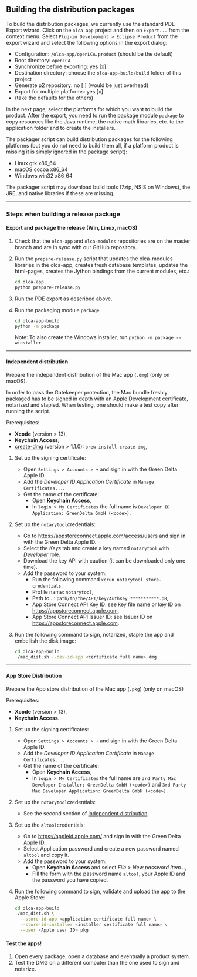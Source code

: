 ## Building the distribution packages
To build the distribution packages, we currently use the standard PDE Export
wizard. Click on the `olca-app` project and then on `Export...` from the context
menu. Select `Plug-in Development > Eclipse Product` from the export wizard and
select the following options in the export dialog:

* Configuration: `/olca-app/openLCA.product` (should be the default)
* Root directory: `openLCA`
* Synchronize before exporting: yes [x]
* Destination directory: choose the `olca-app-build/build` folder of this project
* Generate p2 repository: no [ ] (would be just overhead)
* Export for multiple platforms: yes [x]
* (take the defaults for the others)

In the next page, select the platforms for which you want to build the product.
After the export, you need to run the package module `package` to copy
resources like the Java runtime, the native math libraries, etc. to the
application folder and to create the installers.

The packager script can build distribution packages for the following platforms
(but you do not need to build them all, if a platform product is missing it is
simply ignored in the package script):

* Linux gtk x86_64
* macOS cocoa x86_64
* Windows win32 x86_64

The packager script may download build tools (7zip, NSIS on Windows), the JRE,
and native libraries if these are missing.

-------------

### Steps when building a release package

#### Export and package the release (Win, Linux, macOS)

1. Check that the `olca-app` and `olca-modules` repositories are on the master
   branch and are in sync with our GitHub repository.

2. Run the `prepare-release.py` script that updates the olca-modules libraries
   in the olca-app, creates fresh database templates, updates the html-pages,
   creates the Jython bindings from the current modules, etc.:

   ```bash
   cd olca-app
   python prepare-release.py
   ```

3. Run the PDE export as described above.

4. Run the packaging module `package`.

   ```bash
   cd olca-app-build
   python -m package
   ```

   Note: To also create the Windows installer, run `python -m package --winstaller`

-------------

#### Independent distribution
Prepare the independent distribution of the Mac app (`.dmg`) (only on macOS).

In order to pass the Gatekeeper protection, the Mac bundle freshly packaged has
to be signed in depth with an Apple Development certificate, notarized and
stapled. When testing, one should make a test copy after running the script.

Prerequisites:
 * __Xcode__ (version > 13),
 * __Keychain Access__,
 * [create-dmg](https://github.com/create-dmg/create-dmg) (version > 1.1.0):
   `brew install create-dmg`,

1. Set up the signing certificate:
   * Open `Settings > Accounts > +` and sign in with the Green Delta Apple ID.
   * Add the _Developer ID Application Certificate_ in `Manage Certificates...`.
   * Get the name of the certificate:
      * Open __Keychain Access__,
      * In `login > My Certificates` the full name is `Developer ID
        Application: GreenDelta GmbH (<code>)`.

2. Set up the `notarytool`credentials:
   * Go to https://appstoreconnect.apple.com/access/users and sign in with the
     Green Delta Apple ID.
   * Select the _Keys_ tab and create a key named `notarytool` with _Developer_
     role.
   * Download the key API with caution (it can be downloaded only one time).
   * Add the password to your system:
     * Run the following command `xcrun notarytool store-credentials`:
     * Profile name: `notarytool`,
     * Path to...: `path/to/the/API/key/AuthKey_***********.p8`,
     * App Store Connect API Key ID: see key file name or key ID on
       https://appstoreconnect.apple.com,
     * App Store Connect API Issuer ID: see Issuer ID on
       https://appstoreconnect.apple.com.

3. Run the following command to sign, notarized, staple the app and embellish
  the disk image:

    ```bash
    cd olca-app-build
    ./mac_dist.sh --dev-id-app <certificate full name> dmg
    ```

-------------

####  App Store Distribution
Prepare the App store distribution of the Mac app (`.pkg`) (only on macOS)

Prerequisites:
* __Xcode__ (version > 13),
* __Keychain Access__.

1. Set up the signing certificates:
    * Open `Settings > Accounts > +` and sign in with the Green Delta Apple ID.
    * Add the _Developer ID Application Certificate_ in
      `Manage Certificates...`.
    * Get the name of the certificate:
        * Open __Keychain Access__,
        * In `login > My Certificates` the full name are
          `3rd Party Mac Developer Installer: GreenDelta GmbH (<code>)` and
          `3rd Party Mac Developer Application: GreenDelta GmbH (<code>)`.

2. Set up the `notarytool`credentials:
    * See the second section of
      [independent distribution](#independent-distribution).

3. Set up the `altool`credentials:
    * Go to https://appleid.apple.com/ and sign in with the Green Delta Apple
      ID.
    * Select Application password and create a new password named
      `altool` and copy it.
    * Add the password to your system:
        * Open __Keychain Access__ and select _File > New password Item..._,
        * Fill the form with the password name `altool`, your Apple ID and the
          password you have copied.

4. Run the following command to sign, validate and upload the app to the Apple
   Store:

    ```bash
    cd olca-app-build
    ./mac_dist.sh \
      --store-id-app <application certificate full name> \
      --store-id-installer <installer certificate full name> \
      --user <Apple user ID> pkg
    ```

#### Test the apps!

1. Open every package, open a database and eventually a product system.
2. Test the DMG on a different computer than the one used to sign and notarize.

